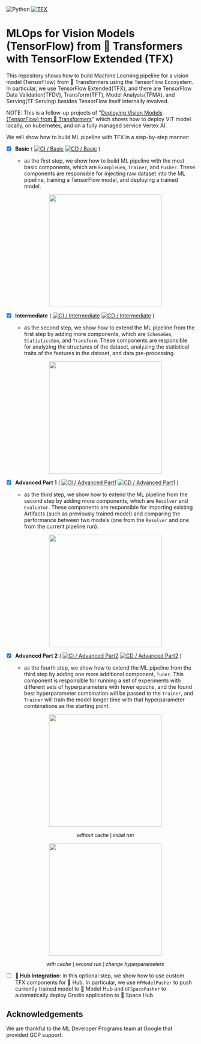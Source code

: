 ![Python](https://img.shields.io/badge/python-3.9-blue.svg) [![TFX](https://img.shields.io/badge/TFX-1.9.1-orange)](https://www.tensorflow.org/tfx)

# MLOps for Vision Models (TensorFlow) from 🤗 Transformers with TensorFlow Extended (TFX)

This repository shows how to build Machine Learning pipeline for a vision model (TensorFlow) from 🤗 Transformers using the TensorFlow Ecosystem. In particular, we use TensorFlow Extended(TFX), and there are TensorFlow Data Validation(TFDV), Transform(TFT), Model Analysis(TFMA), and Serving(TF Serving) besides TensorFlow itself internally involved.

NOTE: This is a follow-up projects of "[Deploying Vision Models (TensorFlow) from 🤗 Transformers](https://github.com/sayakpaul/deploy-hf-tf-vision-models)" which shows how to deploy ViT model locally, on kubernetes, and on a fully managed service Vertex AI.

We will show how to build ML pipeline with TFX in a step-by-step manner:
- [X] **Basic** ( [![CI / Basic](https://github.com/deep-diver/mlops-hf-tf-vision-models/actions/workflows/ci-basic.yml/badge.svg)](https://github.com/deep-diver/mlops-hf-tf-vision-models/actions/workflows/ci-basic.yml) [![CD / Basic](https://github.com/deep-diver/mlops-hf-tf-vision-models/actions/workflows/cd-basic.yml/badge.svg)](https://github.com/deep-diver/mlops-hf-tf-vision-models/actions/workflows/cd-basic.yml) )
  - as the first step, we show how to build ML pipeline with the most basic components, which are `ExampleGen`, `Trainer`, and `Pusher`. These components are responsible for injecting raw dataset into the ML pipeline, training a TensorFlow model, and deploying a trained model.

  <p align="center">
    <img height="300px" src="https://i.ibb.co/h24PB0F/basic.png"/>
  </p>

- [X] **Intermediate** ( [![CI / Intermediate](https://github.com/deep-diver/mlops-hf-tf-vision-models/actions/workflows/ci-intermediate.yml/badge.svg)](https://github.com/deep-diver/mlops-hf-tf-vision-models/actions/workflows/ci-intermediate.yml) [![CD / Intermediate](https://github.com/deep-diver/mlops-hf-tf-vision-models/actions/workflows/cd-intermediate.yml/badge.svg)](https://github.com/deep-diver/mlops-hf-tf-vision-models/actions/workflows/cd-intermediate.yml) )
  - as the second step, we show how to extend the ML pipeline from the first step by adding more components, which are `SchemaGen`, `StatisticsGen`, and `Transform`. These components are responsible for analyzing the structures of the dataset, analyzing the statistical traits of the features in the dataset, and data pre-processing.
  
  <p align="center">
    <img height="300px" src="https://i.ibb.co/pKh3y53/intermediate.png"/>
  </p>

- [X] **Advanced Part 1** ( [![CI / Advanced Part1](https://github.com/deep-diver/mlops-hf-tf-vision-models/actions/workflows/ci-advanced-1.yml/badge.svg)](https://github.com/deep-diver/mlops-hf-tf-vision-models/actions/workflows/ci-advanced-1.yml) [![CD / Advanced Part1](https://github.com/deep-diver/mlops-hf-tf-vision-models/actions/workflows/cd-advanced-1.yml/badge.svg)](https://github.com/deep-diver/mlops-hf-tf-vision-models/actions/workflows/cd-advanced-1.yml) )
  - as the third step, we show how to extend the ML pipeline from the second step by adding more components, which are `Resolver` and `Evaluator`. These components are responsible for importing existing Artifacts (such as previously trained model) and comparing the performance between two models (one from the `Resolver` and one from the current pipeline run).

  <p align="center">
    <img height="300px" src="https://i.ibb.co/F0hC9fF/Screen-Shot-2022-09-29-at-12-34-41-AM.png"/>
  </p>

- [X] **Advanced Part 2** ( [![CI / Advanced Part2](https://github.com/deep-diver/mlops-hf-tf-vision-models/actions/workflows/ci-advanced-2.yml/badge.svg)](https://github.com/deep-diver/mlops-hf-tf-vision-models/actions/workflows/ci-advanced-2.yml) [![CD / Advanced Part2](https://github.com/deep-diver/mlops-hf-tf-vision-models/actions/workflows/cd-advanced-2.yml/badge.svg)](https://github.com/deep-diver/mlops-hf-tf-vision-models/actions/workflows/cd-advanced-2.yml) )
  - as the fourth step, we show how to extend the ML pipeline from the third step by adding one more additional component, `Tuner`. This component is responsible for running a set of experiments with different sets of hyperparameters with fewer epochs, and the found best hyperparameter combination will be passed to the `Trainer`, and `Trainer` will train the model longer time with that hyperparameter combinations as the starting point.

  <p align="center">
    <img height="300px" src="https://i.ibb.co/RDFDzLK/advanced-part2.png"/>
    <p align="center" style="font-family:sans-serif; font-style:italic;">
      without cache | initial run
    </p>
  </p>

  <p align="center">
    <img height="300px" src="https://i.ibb.co/09d4W24/cache.png"/>
    <p align="center" style="font-family:sans-serif; font-style:italic;">
      with cache | second run | change hyperparameters
    </p>
  </p>

- [ ] **🤗 Hub Integration**: in this optional step, we show how to use custom TFX components for 🤗 Hub. In particular, we use `HFModelPusher` to push currently trained model to 🤗 Model Hub and `HFSpacePusher` to automatically deploy Gradio application to 🤗 Space Hub.

## Acknowledgements

We are thankful to the ML Developer Programs team at Google that provided GCP support.
